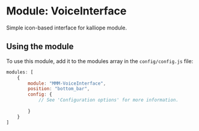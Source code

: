 # Module: VoiceInterface
Simple icon-based interface for kalliope module.
## Using the module

To use this module, add it to the modules array in the `config/config.js` file:
````javascript
modules: [
	{
		module: "MMM-VoiceInterface",
		position: "bottom_bar",	
		config: {
			// See 'Configuration options' for more information.
			
		}
	}
]
````

